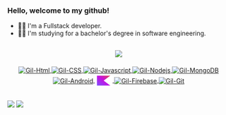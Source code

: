 ### Hello, welcome to my github!

- 👨‍💻 I'm a Fullstack developer.
- 👨‍🎓 I'm studying for a bachelor's degree in software engineering.

##

<div align="center">
  <a href="https://github.com/gilcimarbarros">
  <img height="180em" src="https://github-readme-stats.vercel.app/api?username=gilcimarbarros&show_icons=true&theme=tokyonight&include_all_commits=true&count_private=true">

</div>
  
<div style="display: inline_block" align="center"><br>
              
            
          
  <img align="center" alt="Gil-Html" height="33" width="44" img src="https://cdn.jsdelivr.net/gh/devicons/devicon@latest/icons/html5/html5-plain-wordmark.svg">
  <img align="center" alt="Gil-CSS" height="33" width="44" img src="https://cdn.jsdelivr.net/gh/devicons/devicon@latest/icons/css3/css3-plain-wordmark.svg">          
  <img align="center" alt="Gil-Javascript" height="33" width="44" img src="https://cdn.jsdelivr.net/gh/devicons/devicon@latest/icons/javascript/javascript-original.svg">   
  <img align="center" alt="Gil-Nodejs" height="33" width="44" img src="https://cdn.jsdelivr.net/gh/devicons/devicon@latest/icons/nodejs/nodejs-plain-wordmark.svg">          
  <img align="center" alt="Gil-MongoDB" height="33" width="44" src="https://cdn.jsdelivr.net/gh/devicons/devicon@latest/icons/mongodb/mongodb-plain-wordmark.svg" />     
  <img align="center" alt="Gil-Android" height="33" width="44" src="https://raw.githubusercontent.com/devicons/devicon/master/icons/androidstudio/androidstudiooriginal.svg">
  <img align="center" alt="Gil-Kotlin" height="30" width="40" src="https://raw.githubusercontent.com/devicons/devicon/master/icons/kotlin/kotlin-original.svg">
  <img align="center" alt="Gil-Firebase" height="33" width="44" src="https://firebase.google.com/downloads/brand-guidelines/SVG/logo-logomark.svg">
  <img align="center" alt="Gil-Git" height="33" width="46" src="https://git-scm.com/images/logos/downloads/Git-Icon-1788C.svg">

  
  ##
</div>
  
<div>
<a href="https://www.linkedin.com/in/gilcimar-barros-129109214/" target="_blank"><img src="https://img.shields.io/badge/-LinkedIn-%230077B5?style=for-the-badge&logo=linkedin&logoColor=white" target="_blank"></a>
<a href="mailto:gilcimar.barros@hotmail.com"><img src="https://img.shields.io/badge/Microsoft_Outlook-0078D4?style=for-the-badge&logo=microsoft-outlook&logoColor=white" target="_blank"></a>
  
  ##
</div>
